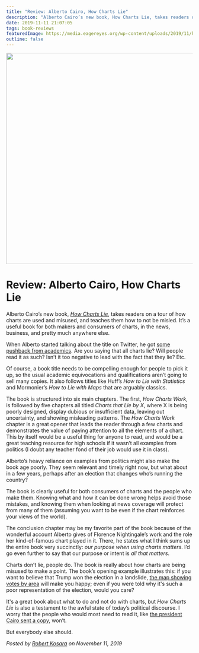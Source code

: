 ```yaml
---
title: "Review: Alberto Cairo, How Charts Lie"
description: "Alberto Cairo’s new book, How Charts Lie, takes readers on a tour of how charts are used and misused, and teaches them how to not be misled. It’s a useful book for both makers and consumers of charts, in the news, business, and pretty much anywhere else."
date: 2019-11-11 21:07:05
tags: book-reviews
featuredImage: https://media.eagereyes.org/wp-content/uploads/2019/11/how-charts-lie-cover.jpg
outline: false
---
```


<p align="center"><img src="https://media.eagereyes.org/wp-content/uploads/2019/11/how-charts-lie-cover.jpg" width="800" height="569" /></p>

# Review: Alberto Cairo, How Charts Lie

Alberto Cairo’s new book, <em><a href="http://www.thefunctionalart.com/p/reviews.html">How Charts Lie</a></em>, takes readers on a tour of how charts are used and misused, and teaches them how to not be misled. It’s a useful book for both makers and consumers of charts, in the news, business, and pretty much anywhere else.

When Alberto started talking about the title on Twitter, he got <a href="https://twitter.com/jdfaviz/status/1115274913756139520?s=20">some pushback from academics</a>. Are you saying that all charts lie? Will people read it as such? Isn’t it too negative to lead with the fact that they lie? Etc.

Of course, a book title needs to be compelling enough for people to pick it up, so the usual academic equivocations and qualifications aren’t going to sell many copies. It also follows titles like Huff’s <em>How to Lie with Statistics</em> and  Mormonier’s <em>How to Lie with Maps</em> that are arguably classics.

The book is structured into six main chapters. The first, <em>How Charts Work</em>, is followed by five chapters all titled <em>Charts that Lie by X</em>, where X is being poorly designed, display dubious or insufficient data, leaving out uncertainty, and showing misleading patterns. The <em>How Charts Work</em> chapter is a great opener that leads the reader through a few charts and demonstrates the value of paying attention to all the elements of a chart. This by itself would be a useful thing for anyone to read, and would be a great teaching resource for high schools if it wasn’t all examples from politics (I doubt any teacher fond of their job would use it in class).

Alberto’s heavy reliance on examples from politics might also make the book age poorly. They seem relevant and timely right now, but what about in a few years, perhaps after an election that changes who’s running the country?

The book is clearly useful for both consumers of charts and the people who make them. Knowing what and how it can be done wrong helps avoid those mistakes, and knowing them when looking at news coverage will protect from many of them (assuming you want to be even if the chart reinforces your views of the world).

The conclusion chapter may be my favorite part of the book because of the wonderful account Alberto gives of Florence Nightingale’s work and the role her kind-of-famous chart played in it. There, he states what I think sums up the entire book very succinctly: <em>our purpose when using charts matters</em>. I’d go even further to say that our purpose or intent is <em>all that matters</em>.

Charts don’t lie, people do. The book is really about how charts are being misused to make a point. The book’s opening example illustrates this: if you want to believe that Trump won the election in a landslide, <a href="https://www.snopes.com/news/2019/10/02/donald-trump-impeach-this-map/">the map showing votes by area</a> will make you happy; even if you were told why it's such a poor representation of the election, would you care?

It's a great book about what to do and not do with charts, but <em>How Charts Lie</em> is also a testament to the awful state of today’s political discourse. I worry that the people who would most need to read it, like <a href="http://www.thefunctionalart.com/2019/09/that-damn-mapagain.html">the president Cairo sent a copy</a>, won’t.

But everybody else should.


_Posted by <a href="/about">Robert Kosara</a> on November 11, 2019_


